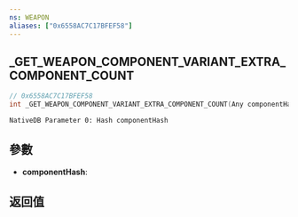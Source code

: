 ```yaml
---
ns: WEAPON
aliases: ["0x6558AC7C17BFEF58"]
---
```

## _GET_WEAPON_COMPONENT_VARIANT_EXTRA_COMPONENT_COUNT

```c
// 0x6558AC7C17BFEF58
int _GET_WEAPON_COMPONENT_VARIANT_EXTRA_COMPONENT_COUNT(Any componentHash);
```

```
NativeDB Parameter 0: Hash componentHash
```

## 參數
* **componentHash**: 

## 返回值
